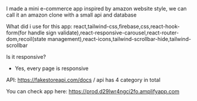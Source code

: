 I made a mini e-commerce app inspired by amazon website style, we can call it an amazon clone with a small api and database

What did i use for this app: react,tailwind-css,firebase,css,react-hook-form(for handle sign validate),react-responsive-carousel,react-router-dom,recoil(state management),react-icons,tailwind-scrollbar-hide,tailwind-scrollbar

Is it responsive?

- Yes, every page is responsive

API: https://fakestoreapi.com/docs / api has 4 category in total 

You can check app here: https://prod.d29lwr4ngci2fo.amplifyapp.com

